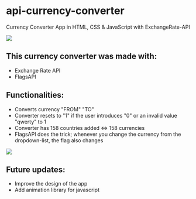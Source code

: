 # api-currency-converter
Currency Converter App in HTML, CSS &amp; JavaScript with ExchangeRate-API

<img src="https://img001.prntscr.com/file/img001/v40qRG5WR0qs2eML3Q8I7w.png"/>

## This currency converter was made with:

* Exchange Rate API
* FlagsAPI

## Functionalities:

* Converts currency "FROM" "TO"
* Converter resets to "1" if the user introduces "0" or an invalid value "qwerty" to 1
* Converter has 158 countries added <=> 158 currencies
* FlagsAPI does the trick; whenever you change the currency from the dropdown-list, the flag also changes
<img src="https://img001.prntscr.com/file/img001/S84JlsOeRkaYOdVfutDfFg.png"/>

## Future updates:

* Improve the design of the app
* Add animation library for javascript